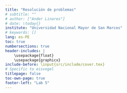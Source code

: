 ```yaml
---
title: "Resolución de problemas"
# subtitle: ""
# author: ["Ander Linares"]
# date: \today{}
institute: "Universidad Nacional Mayor de San Marcos"
# keywords: []
lang: es-PE
toc: true
numbersections: true
header-includes: |
    \usepackage{float}
    \usepackage{graphicx}
include-before: \input{src/include/cover.tex}
# Specific to eisvogel
titlepage: false
toc-own-page: true
footer-left: "Lab 5"
---
```

